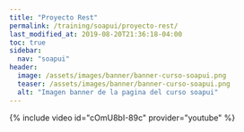 ```yaml
---
title: "Proyecto Rest"
permalink: /training/soapui/proyecto-rest/
last_modified_at: 2019-08-20T21:36:18-04:00
toc: true
sidebar:
  nav: "soapui"
header:
  image: /assets/images/banner/banner-curso-soapui.png
  teaser: /assets/images/banner/banner-curso-soapui.png
  alt: "Imagen banner de la pagina del curso soapui"
---
```


{% include video id="cOmU8bI-89c" provider="youtube" %}
